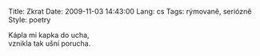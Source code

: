 Title: Zkrat
Date: 2009-11-03 14:43:00
Lang: cs
Tags: rýmovaně, seriózně
Style: poetry

Kápla mi kapka do ucha,<br>
vznikla tak ušní porucha.
